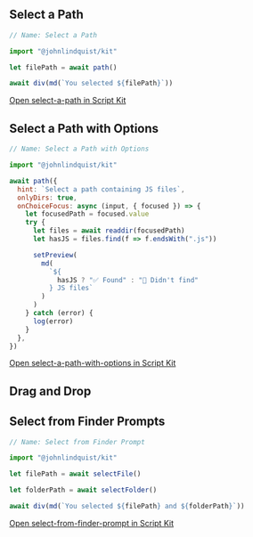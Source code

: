 <meta sectionIndex="1">
<meta url="https://github.com/johnlindquist/kit/discussions/809">
<meta id="D_kwDOEu7MBc4AP9Tf">
<meta title="Select a Path">
<meta section="Essentials">
<meta i="2">    
<meta path="docs/select-a-path">

## Select a Path

```js
// Name: Select a Path

import "@johnlindquist/kit"

let filePath = await path()

await div(md(`You selected ${filePath}`))
```

[Open select-a-path in Script Kit](https://scriptkit.com/api/new?name=select-a-path&url=https://gist.githubusercontent.com/johnlindquist/68ae880d76f6d92b1aa9994501465f2b/raw/839a08ef025a07e5d5e292c8730d7c631b934798/select-a-path.js")

## Select a Path with Options

```js
// Name: Select a Path with Options

import "@johnlindquist/kit"

await path({
  hint: `Select a path containing JS files`,
  onlyDirs: true,
  onChoiceFocus: async (input, { focused }) => {
    let focusedPath = focused.value
    try {
      let files = await readdir(focusedPath)
      let hasJS = files.find(f => f.endsWith(".js"))

      setPreview(
        md(
          `${
            hasJS ? "✅ Found" : "🔴 Didn't find"
          } JS files`
        )
      )
    } catch (error) {
      log(error)
    }
  },
})
```

[Open select-a-path-with-options in Script Kit](https://scriptkit.com/api/new?name=select-a-path-with-options&url=https://gist.githubusercontent.com/johnlindquist/8ec7f7178cd44481aed4e968fd83da3f/raw/c8a4d8deacaa192f07fbdfed7c17a75558bc99a7/select-a-path-with-options.js")

## Drag and Drop

## Select from Finder Prompts

```js
// Name: Select from Finder Prompt

import "@johnlindquist/kit"

let filePath = await selectFile()

let folderPath = await selectFolder()

await div(md(`You selected ${filePath} and ${folderPath}`))
```

[Open select-from-finder-prompt in Script Kit](https://scriptkit.com/api/new?name=select-from-finder-prompt&url=https://gist.githubusercontent.com/johnlindquist/d27e5970cb6284bd28b746eaeb49df78/raw/5f4b446f2b5a61435a651e0132e878fae9a4f819/select-from-finder-prompt.js")
